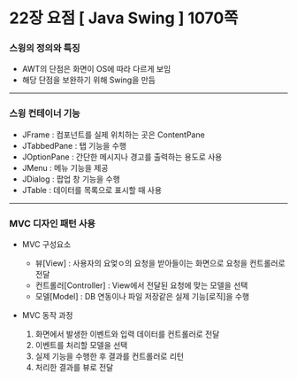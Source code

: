 # 22장 요점 [ Java Swing ] 1070쪽
### 스윙의 정의와 특징
- AWT의 단점은 화면이 OS에 따라 다르게 보임
- 해당 단점을 보완하기 위해 Swing을 만듬

---
### 스윙 컨테이너 기능
- JFrame : 컴포넌트를 실제 위치하는 곳은 ContentPane
- JTabbedPane : 탭 기능을 수행
- JOptionPane : 간단한 메시지나 경고를 출력하는 용도로 사용
- JMenu : 메뉴 기능을 제공
- JDialog : 팝업 창 기능을 수행
- JTable : 데이터를 목록으로 표시할 때 사용

---
### MVC 디자인 패턴 사용
- MVC 구성요소
  + 뷰[View] : 사용자의 요엋ㅇ의 요청을 받아들이는 화면으로 요청을 컨트롤러로 전달
  + 컨트롤러[Controller] : View에서 전달된 요청에 맞는 모델을 선택
  + 모델[Model] : DB 연동이나 파일 저장같은 실제 기능[로직]을 수행

- MVC 동작 과정
  1. 화면에서 발생한 이벤트와 입력 데이터를 컨트롤러로 전달
  1. 이벤트를 처리할 모델을 선택
  1. 실제 기능을 수행한 후 결과를 컨트롤러로 리턴
  1. 처리한 결과를 뷰로 전달